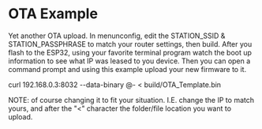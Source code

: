 # OTA Example


Yet another OTA upload. 
In menunconfig, edit the STATION_SSID & STATION_PASSPHRASE to match your router settings, then build. 
After you flash to the ESP32, using your favorite terminal program watch the boot up information to see what IP was leased
to you device. Then you can open a command prompt and using this example upload your new firmware to it.

curl 192.168.0.3:8032 --data-binary @- < build/OTA_Template.bin

NOTE: of course changing it to fit your situation. I.E. change the IP to match yours, and after the "<" character the folder/file location you want to upload. 







